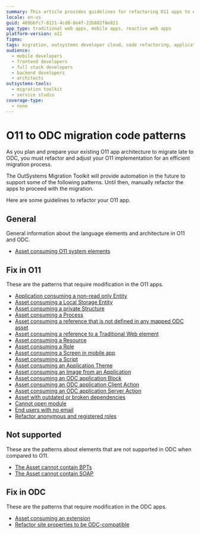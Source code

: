 ```yaml
---
summary: This article provides guidelines for refactoring O11 apps to ensure compatibility with OutSystems Developer Cloud (ODC), highlighting various specific areas for manual refactoring in preparation for future automated migration support.
locale: en-us
guid: 469bbfc7-8121-4cd8-8e4f-22b882f8e821
app_type: traditional web apps, mobile apps, reactive web apps
platform-version: o11
figma:
tags: migration, outsystems developer cloud, code refactoring, application lifecycle management, outsystems platform
audience:
  - mobile developers
  - frontend developers
  - full stack developers
  - backend developers
  - architects
outsystems-tools:
  - migration toolkit
  - service studio
coverage-type:
  - none
---
```


# O11 to ODC migration code patterns

<!--

Index of the files in the patterns dir. Updated manually.

A arch-app-theme.md - Asset consuming an Application Theme
A arch-block.md - Asset consuming an ODC application Block
A arch-client-action.md - Asset consuming an ODC application Client Action
A arch-extension.md - Asset consuming an extension
A arch-image.md - Asset consuming an Image from an Application
A arch-local-storage.md - Asset consuming a Local Storage Entity
A arch-mobile-screen.md - Asset consuming a Screen in mobile app
A arch-non-read-only-entity.md - Application consuming a non-read only Entity
A arch-not-mapped.md - Asset consuming a reference that is not defined in any mapped ODC asset
A arch-priv-struct.md - Asset consuming a private Structure
A arch-process.md - Asset consuming a Process
A arch-resource.md - Asset consuming a Resource
A arch-role.md - Asset consuming a Role
A arch-script.md - Asset consuming a Script
A arch-server-action.md - Asset consuming an ODC application Server Action
A arch-system-element.md - Asset consuming O11 system elements
A cannot-open-module.md - Cannot open module
A convert-trad-web.md - Asset consuming a reference to a Traditional Web element
A elem-bpt.md - The Asset cannot contain BPTs
A elem-soap.md - The Asset cannot contain SOAP
A end-user-no-email.md - End users with no email
A outdated-or-broken-dependencies.md - Asset with outdated or broken dependencies
A refactor-anonymous-registered-roles.md - Refactor anonymous and registered roles
A refactor-siteproperties.md - Refactor site properties to be ODC-compatible

-->

As you plan and prepare your existing O11 app architecture to migrate late to ODC, you must refactor and adjust your O11 implementation for an efficient migration process.

<div class="info" markdown="1">

The OutSystems Migration Toolkit will provide automation in the future to support some of the following patterns. Until then, manually refactor the apps to proceed with the migration.

</div>

Here are some guidelines to refactor your O11 app.

## General

General information about the language elements and architecture in O11 and ODC.

* [Asset consuming O11 system elements](arch-system-element.md)

## Fix in O11

These are the patterns that require modification in the O11 apps.

* [Application consuming a non-read only Entity](arch-non-read-only-entity.md)
* [Asset consuming a Local Storage Entity](arch-local-storage.md)
* [Asset consuming a private Structure](arch-priv-struct.md)
* [Asset consuming a Process](arch-process.md)
* [Asset consuming a reference that is not defined in any mapped ODC asset](arch-not-mapped.md)
* [Asset consuming a reference to a Traditional Web element](convert-trad-web.md)
* [Asset consuming a Resource](arch-resource.md)
* [Asset consuming a Role](arch-role.md)
* [Asset consuming a Screen in mobile app](arch-mobile-screen.md)
* [Asset consuming a Script](arch-script.md)
* [Asset consuming an Application Theme](arch-app-theme.md)
* [Asset consuming an Image from an Application](arch-image.md)
* [Asset consuming an ODC application Block](arch-block.md)
* [Asset consuming an ODC application Client Action](arch-client-action.md)
* [Asset consuming an ODC application Server Action](arch-server-action.md)
* [Asset with outdated or broken dependencies](outdated-or-broken-dependencies.md)
* [Cannot open module](cannot-open-module.md)
* [End users with no email](end-user-no-email.md)
* [Refactor anonymous and registered roles](refactor-anonymous-registered-roles.md)

## Not supported

These are the patterns about elements that are not supported in ODC when compared to O11.

* [The Asset cannot contain BPTs](elem-bpt.md)
* [The Asset cannot contain SOAP](elem-soap.md)

## Fix in ODC

These are the patterns that require modification in the ODC apps.

* [Asset consuming an extension](arch-extension.md)
* [Refactor site properties to be ODC-compatible](refactor-siteproperties.md)
